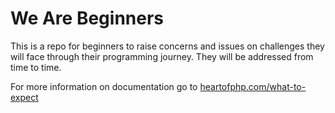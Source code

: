 # We Are Beginners
This is a repo for beginners to raise concerns and issues on challenges they will face through their programming journey.  They will be addressed from time to time. 


For more information on documentation go to [heartofphp.com/what-to-expect]()
